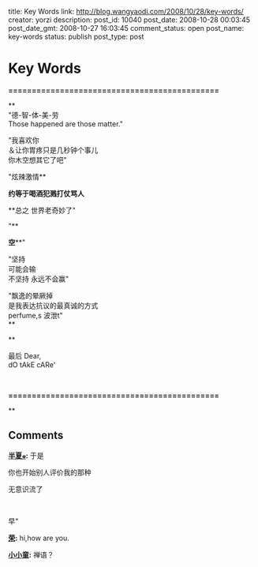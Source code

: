 title: Key Words
link: http://blog.wangyaodi.com/2008/10/28/key-words/
creator: yorzi
description: 
post_id: 10040
post_date: 2008-10-28 00:03:45
post_date_gmt: 2008-10-27 16:03:45
comment_status: open
post_name: key-words
status: publish
post_type: post

# Key Words

**=============================================**

**  
"德-智-体-美-劳  
Those happened are those matter."  
  
"我喜欢你  
＆让你胃疼只是几秒钟个事儿  
你木空想其它了吧"  
  
"炫辣激情**

**约等于喝酒犯溅打仗骂人**

**总之 世界老奇妙了"  
  
"**

**空****"  
  
"坚持  
可能会输  
不坚持 永远不会赢"  
  
"飘逸的晕厥掉  
是我表达抗议的最真诚的方式  
perfume,s 波泄t"  
**

**

  
最后 Dear,  
dO tAkE cARe'

 

**=============================================**

**

## Comments

**[半夏๑](#114 "2008-10-28 08:14:53"):** 于是

你也开始别人评价我的那种

无意识流了

 

早"

**[荣](#115 "2008-10-28 09:07:00"):** hi,how are you.

**[小小童](#116 "2008-10-28 17:08:57"):** 禅语？


